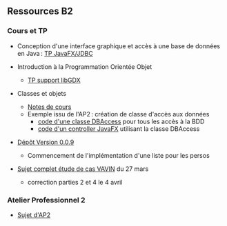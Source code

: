 ## Ressources B2

### Cours et TP

- Conception d'une interface graphique et accès à une base de données en Java : [TP JavaFX/JDBC](tp/tp-javafx-jdbc/README.md)

- Introduction à la Programmation Orientée Objet
  - [TP support libGDX](tp/tp-libgdx/README.adoc)

- Classes et objets
  - [Notes de cours](notes/classes_objets.adoc)
  - Exemple issu de l'AP2 : création de classe d'accès aux données
    - [code d'une classe DBAccess](dbaccess/DBAccess.java) pour tous les accès à la BDD
    - [code d'un controller JavaFX](dbaccess/EcranController.java) utilisant la classe DBAccess

- [Dépôt Version 0.0.9](https://github.com/rose-line/wanted-v009)
  - Commencement de l'implémentation d'une liste pour les persos

- [Sujet complet étude de cas VAVIN](edc/edc_vavin_202503-SIO1.pdf) du 27 mars
  - correction parties 2 et 4 le 4 avril

### Atelier Professionnel 2

- [Sujet d'AP2](ap2/README.md)
